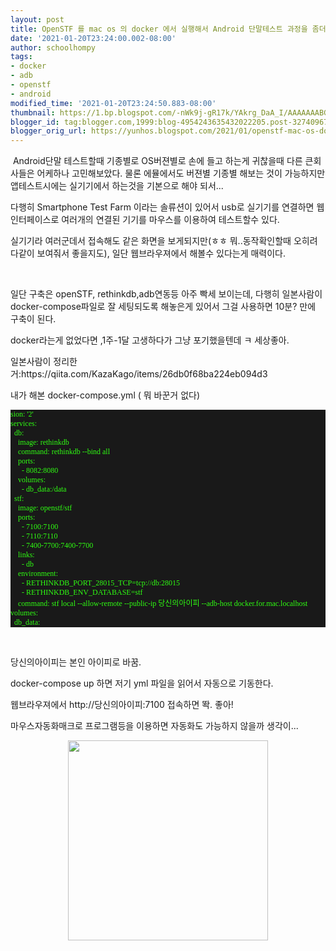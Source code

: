```yaml
---
layout: post
title: OpenSTF 를 mac os 의 docker 에서 실행해서 Android 단말테스트 과정을 좀더 쉽게 하자
date: '2021-01-20T23:24:00.002-08:00'
author: schoolhompy
tags:
- docker
- adb
- openstf
- android
modified_time: '2021-01-20T23:24:50.883-08:00'
thumbnail: https://1.bp.blogspot.com/-nWk9j-gR17k/YAkrg_DaA_I/AAAAAAABGWI/sN5g2-gFKdYWp8lIqoXeNioC121eLMlfgCLcBGAsYHQ/s72-c/Screen%2BShot%2B2021-01-21%2Bat%2B16.18.32.png
blogger_id: tag:blogger.com,1999:blog-4954243635432022205.post-3274096793603777968
blogger_orig_url: https://yunhos.blogspot.com/2021/01/openstf-mac-os-docker-android.html
---
```


<p>&nbsp;Android단말 테스트할때 기종별로 OS버젼별로 손에 들고 하는게 귀찮을때 다른 큰회사들은 어케하나 고민해보았다. 물론 에뮬에서도 버젼별 기종별 해보는 것이 가능하지만 앱테스트시에는 실기기에서 하는것을 기본으로 해야 되서...</p><p>다행히 Smartphone Test Farm 이라는 솔류션이 있어서 usb로 실기기를 연결하면 웹인터페이스로 여러개의 연결된 기기를 마우스를 이용하여 테스트할수 있다.</p><p>실기기라 여러군데서 접속해도 같은 화면을 보게되지만(ㅎㅎ 뭐..동작확인할때 오히려 다같이 보여줘서 좋을지도), 일단 웹브라우져에서 해볼수 있다는게 매력이다.</p><p><br /></p><p>일단 구축은 openSTF, rethinkdb,adb연동등 아주 빡세 보이는데, 다행히 일본사람이 docker-compose파일로 잘 세팅되도록 해놓은게 있어서 그걸 사용하면 10분? 만에 구축이 된다.</p><p>docker라는게 없었다면 ,1주-1달 고생하다가 그냥 포기했을텐데 ㅋ 세상좋아.</p><p>일본사람이 정리한거:https://qiita.com/KazaKago/items/26db0f68ba224eb094d3</p><p>내가 해본 docker-compose.yml ( 뭐 바꾼거 없다)</p><p class="p1" style="background-color: rgba(0, 0, 0, 0.9); color: #2fff12; font-family: D2Coding; font-size: 12px; font-stretch: normal; font-variant-east-asian: normal; font-variant-numeric: normal; line-height: normal; margin: 0px;"><span class="s1" style="font-variant-ligatures: no-common-ligatures;">sion: '2'</span></p><p class="p1" style="background-color: rgba(0, 0, 0, 0.9); color: #2fff12; font-family: D2Coding; font-size: 12px; font-stretch: normal; font-variant-east-asian: normal; font-variant-numeric: normal; line-height: normal; margin: 0px;"><span class="s1" style="font-variant-ligatures: no-common-ligatures;">services:</span></p><p class="p1" style="background-color: rgba(0, 0, 0, 0.9); color: #2fff12; font-family: D2Coding; font-size: 12px; font-stretch: normal; font-variant-east-asian: normal; font-variant-numeric: normal; line-height: normal; margin: 0px;"><span class="s1" style="font-variant-ligatures: no-common-ligatures;"><span class="Apple-converted-space">&nbsp; </span>db:</span></p><p class="p1" style="background-color: rgba(0, 0, 0, 0.9); color: #2fff12; font-family: D2Coding; font-size: 12px; font-stretch: normal; font-variant-east-asian: normal; font-variant-numeric: normal; line-height: normal; margin: 0px;"><span class="s1" style="font-variant-ligatures: no-common-ligatures;"><span class="Apple-converted-space">&nbsp; &nbsp; </span>image: rethinkdb</span></p><p class="p1" style="background-color: rgba(0, 0, 0, 0.9); color: #2fff12; font-family: D2Coding; font-size: 12px; font-stretch: normal; font-variant-east-asian: normal; font-variant-numeric: normal; line-height: normal; margin: 0px;"><span class="s1" style="font-variant-ligatures: no-common-ligatures;"><span class="Apple-converted-space">&nbsp; &nbsp; </span>command: rethinkdb --bind all</span></p><p class="p1" style="background-color: rgba(0, 0, 0, 0.9); color: #2fff12; font-family: D2Coding; font-size: 12px; font-stretch: normal; font-variant-east-asian: normal; font-variant-numeric: normal; line-height: normal; margin: 0px;"><span class="s1" style="font-variant-ligatures: no-common-ligatures;"><span class="Apple-converted-space">&nbsp; &nbsp; </span>ports:</span></p><p class="p1" style="background-color: rgba(0, 0, 0, 0.9); color: #2fff12; font-family: D2Coding; font-size: 12px; font-stretch: normal; font-variant-east-asian: normal; font-variant-numeric: normal; line-height: normal; margin: 0px;"><span class="s1" style="font-variant-ligatures: no-common-ligatures;"><span class="Apple-converted-space">&nbsp; &nbsp; &nbsp; </span>- 8082:8080</span></p><p class="p1" style="background-color: rgba(0, 0, 0, 0.9); color: #2fff12; font-family: D2Coding; font-size: 12px; font-stretch: normal; font-variant-east-asian: normal; font-variant-numeric: normal; line-height: normal; margin: 0px;"><span class="s1" style="font-variant-ligatures: no-common-ligatures;"><span class="Apple-converted-space">&nbsp; &nbsp; </span>volumes:</span></p><p class="p1" style="background-color: rgba(0, 0, 0, 0.9); color: #2fff12; font-family: D2Coding; font-size: 12px; font-stretch: normal; font-variant-east-asian: normal; font-variant-numeric: normal; line-height: normal; margin: 0px;"><span class="s1" style="font-variant-ligatures: no-common-ligatures;"><span class="Apple-converted-space">&nbsp; &nbsp; &nbsp; </span>- db_data:/data</span></p><p class="p1" style="background-color: rgba(0, 0, 0, 0.9); color: #2fff12; font-family: D2Coding; font-size: 12px; font-stretch: normal; font-variant-east-asian: normal; font-variant-numeric: normal; line-height: normal; margin: 0px;"><span class="s1" style="font-variant-ligatures: no-common-ligatures;"><span class="Apple-converted-space">&nbsp; </span>stf:</span></p><p class="p1" style="background-color: rgba(0, 0, 0, 0.9); color: #2fff12; font-family: D2Coding; font-size: 12px; font-stretch: normal; font-variant-east-asian: normal; font-variant-numeric: normal; line-height: normal; margin: 0px;"><span class="s1" style="font-variant-ligatures: no-common-ligatures;"><span class="Apple-converted-space">&nbsp; &nbsp; </span>image: openstf/stf</span></p><p class="p1" style="background-color: rgba(0, 0, 0, 0.9); color: #2fff12; font-family: D2Coding; font-size: 12px; font-stretch: normal; font-variant-east-asian: normal; font-variant-numeric: normal; line-height: normal; margin: 0px;"><span class="s1" style="font-variant-ligatures: no-common-ligatures;"><span class="Apple-converted-space">&nbsp; &nbsp; </span>ports:</span></p><p class="p1" style="background-color: rgba(0, 0, 0, 0.9); color: #2fff12; font-family: D2Coding; font-size: 12px; font-stretch: normal; font-variant-east-asian: normal; font-variant-numeric: normal; line-height: normal; margin: 0px;"><span class="s1" style="font-variant-ligatures: no-common-ligatures;"><span class="Apple-converted-space">&nbsp; &nbsp; &nbsp; </span>- 7100:7100</span></p><p class="p1" style="background-color: rgba(0, 0, 0, 0.9); color: #2fff12; font-family: D2Coding; font-size: 12px; font-stretch: normal; font-variant-east-asian: normal; font-variant-numeric: normal; line-height: normal; margin: 0px;"><span class="s1" style="font-variant-ligatures: no-common-ligatures;"><span class="Apple-converted-space">&nbsp; &nbsp; &nbsp; </span>- 7110:7110</span></p><p class="p1" style="background-color: rgba(0, 0, 0, 0.9); color: #2fff12; font-family: D2Coding; font-size: 12px; font-stretch: normal; font-variant-east-asian: normal; font-variant-numeric: normal; line-height: normal; margin: 0px;"><span class="s1" style="font-variant-ligatures: no-common-ligatures;"><span class="Apple-converted-space">&nbsp; &nbsp; &nbsp; </span>- 7400-7700:7400-7700</span></p><p class="p1" style="background-color: rgba(0, 0, 0, 0.9); color: #2fff12; font-family: D2Coding; font-size: 12px; font-stretch: normal; font-variant-east-asian: normal; font-variant-numeric: normal; line-height: normal; margin: 0px;"><span class="s1" style="font-variant-ligatures: no-common-ligatures;"><span class="Apple-converted-space">&nbsp; &nbsp; </span>links:</span></p><p class="p1" style="background-color: rgba(0, 0, 0, 0.9); color: #2fff12; font-family: D2Coding; font-size: 12px; font-stretch: normal; font-variant-east-asian: normal; font-variant-numeric: normal; line-height: normal; margin: 0px;"><span class="s1" style="font-variant-ligatures: no-common-ligatures;"><span class="Apple-converted-space">&nbsp; &nbsp; &nbsp; </span>- db</span></p><p class="p1" style="background-color: rgba(0, 0, 0, 0.9); color: #2fff12; font-family: D2Coding; font-size: 12px; font-stretch: normal; font-variant-east-asian: normal; font-variant-numeric: normal; line-height: normal; margin: 0px;"><span class="s1" style="font-variant-ligatures: no-common-ligatures;"><span class="Apple-converted-space">&nbsp; &nbsp; </span>environment:</span></p><p class="p1" style="background-color: rgba(0, 0, 0, 0.9); color: #2fff12; font-family: D2Coding; font-size: 12px; font-stretch: normal; font-variant-east-asian: normal; font-variant-numeric: normal; line-height: normal; margin: 0px;"><span class="s1" style="font-variant-ligatures: no-common-ligatures;"><span class="Apple-converted-space">&nbsp; &nbsp; &nbsp; </span>- RETHINKDB_PORT_28015_TCP=tcp://db:28015</span></p><p class="p1" style="background-color: rgba(0, 0, 0, 0.9); color: #2fff12; font-family: D2Coding; font-size: 12px; font-stretch: normal; font-variant-east-asian: normal; font-variant-numeric: normal; line-height: normal; margin: 0px;"><span class="s1" style="font-variant-ligatures: no-common-ligatures;"><span class="Apple-converted-space">&nbsp; &nbsp; &nbsp; </span>- RETHINKDB_ENV_DATABASE=stf</span></p><p class="p1" style="background-color: rgba(0, 0, 0, 0.9); color: #2fff12; font-family: D2Coding; font-size: 12px; font-stretch: normal; font-variant-east-asian: normal; font-variant-numeric: normal; line-height: normal; margin: 0px;"><span class="s1" style="font-variant-ligatures: no-common-ligatures;"><span class="Apple-converted-space">&nbsp; &nbsp; </span>command: stf local --allow-remote --public-ip 당신의아이피 --adb-host docker.for.mac.localhost</span></p><p class="p1" style="background-color: rgba(0, 0, 0, 0.9); color: #2fff12; font-family: D2Coding; font-size: 12px; font-stretch: normal; font-variant-east-asian: normal; font-variant-numeric: normal; line-height: normal; margin: 0px;"><span class="s1" style="font-variant-ligatures: no-common-ligatures;">volumes:</span></p><p class="p1" style="background-color: rgba(0, 0, 0, 0.9); color: #2fff12; font-family: D2Coding; font-size: 12px; font-stretch: normal; font-variant-east-asian: normal; font-variant-numeric: normal; line-height: normal; margin: 0px;"><span class="s1" style="font-variant-ligatures: no-common-ligatures;"><span class="Apple-converted-space">&nbsp; </span>db_data:</span></p><p><br /></p><p>당신의아이피는 본인 아이피로 바꿈.</p><p>docker-compose up 하면 저기 yml 파일을 읽어서 자동으로 기동한다.</p><p>웹브라우져에서 http://당신의아이피:7100 접속하면 똭. 좋아!&nbsp;</p><p>마우스자동화매크로 프로그램등을 이용하면 자동화도 가능하지 않을까 생각이...</p><div class="separator" style="clear: both; text-align: center;"><a href="https://1.bp.blogspot.com/-nWk9j-gR17k/YAkrg_DaA_I/AAAAAAABGWI/sN5g2-gFKdYWp8lIqoXeNioC121eLMlfgCLcBGAsYHQ/s1522/Screen%2BShot%2B2021-01-21%2Bat%2B16.18.32.png" imageanchor="1" style="margin-left: 1em; margin-right: 1em;"><img border="0" data-original-height="961" data-original-width="1522" src="https://1.bp.blogspot.com/-nWk9j-gR17k/YAkrg_DaA_I/AAAAAAABGWI/sN5g2-gFKdYWp8lIqoXeNioC121eLMlfgCLcBGAsYHQ/s320/Screen%2BShot%2B2021-01-21%2Bat%2B16.18.32.png" width="320" /></a></div><br /><p><br /></p>